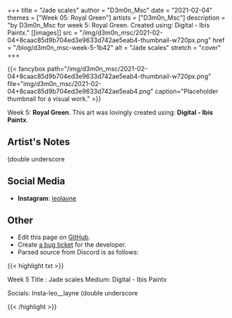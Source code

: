 +++
title =       "Jade scales"
author =      "D3m0n_Msc"
date =        "2021-02-04"
themes =      ["Week 05: Royal Green"]
artists =     ["D3m0n_Msc"]
description = "by D3m0n_Msc for week 5: Royal Green. Created using: Digital - Ibis Paintx."
[[images]]
              src = "/img/d3m0n_msc/2021-02-04+8caac85d9b704ed3e9633d742ae5eab4-thumbnail-w720px.png"
              href = "/blog/d3m0n_msc-week-5-1b42"
              alt = "Jade scales"
              stretch = "cover"
+++


{{< fancybox path="/img/d3m0n_msc/2021-02-04+8caac85d9b704ed3e9633d742ae5eab4-thumbnail-w720px.png" file="img/d3m0n_msc/2021-02-04+8caac85d9b704ed3e9633d742ae5eab4.png" caption="Placeholder thumbnail for a visual work." >}}


Week 5: **Royal Green**. This art was lovingly created using: **Digital - Ibis Paintx**.

## Artist's Notes

(double underscore

## Social Media

- **Instagram**: <a href='https://instagram.com/leolayne' target='_blank'>leolayne</a>

## Other

- Edit this page on [GitHub](https://github.com/teaminkling/web-refresh/edit/main/content/blog/d3m0n_msc-week-5-1b42.md).
- Create [a bug ticket](https://github.com/teaminkling/web-refresh/issues/new?assignees=&labels=bug&template=problem-report.md&title=) for the developer.
- Parsed source from Discord is as follows:

{{< highlight txt >}}

Week 5
Title : Jade scales
Medium: Digital - Ibis Paintx

Socials: Insta-leo__layne (double underscore

{{< /highlight >}}